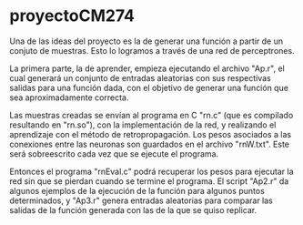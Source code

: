 # proyectoCM274

Una de las ideas del proyecto es la de generar una función a partir de un conjuto de muestras.
Esto lo logramos a través de una red de perceptrones.

La primera parte, la de aprender, empieza ejecutando el archivo "Ap.r", el cual generará un conjunto de entradas aleatorias con sus respectivas salidas para una función dada, con el objetivo de generar una función que sea aproximadamente correcta.

Las muestras creadas se envían al programa en C "rn.c" (que es compilado resultando en "rn.so"), con la implementación de la red, y realizando el aprendizaje con el método de retropropagación. Los pesos asociados a las conexiones entre las neuronas son guardados en el archivo "rnW.txt". Este será sobreescrito cada vez que se ejecute el programa.

Entonces el programa "rnEval.c" podrá recuperar los pesos para ejecutar la red sin que se pierdan cuando se termine el programa.
El script "Ap2.r" da algunos ejemplos de la ejecución de la función para algunos puntos determinados, y "Ap3.r" genera entradas aleatorias para comparar las salidas de la función generada con las de la que se quiso replicar.

